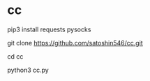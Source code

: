 # cc

pip3 install requests pysocks

git clone https://github.com/satoshin546/cc.git

cd cc

python3 cc.py
